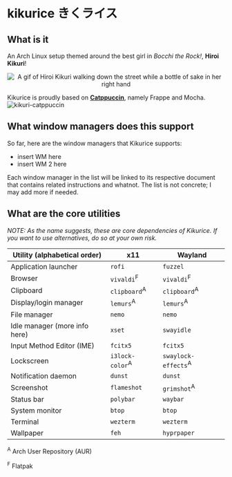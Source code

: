 # kikurice きくライス
## What is it
An Arch Linux setup themed around the best girl in *Bocchi the Rock!*, **Hiroi Kikuri**!
<p align="center">
  <img src="https://media1.tenor.com/m/npPfo30-riwAAAAd/bocchi-the-rock-bocchi.gif" alt="A gif of Hiroi Kikuri walking down the street while a bottle of sake in her right hand"/>
</p>

Kikurice is proudly based on **[Catppuccin](https://github.com/catppuccin/catppuccin)**, namely Frappe and Mocha.
![kikuri-catppuccin](https://github.com/amsyarzero/kikurice/assets/81513934/261598bf-94d3-41fd-aa5d-6ac19152c41c)

## What window managers does this support
So far, here are the window managers that Kikurice supports:
- insert WM here
- insert WM 2 here

Each window manager in the list will be linked to its respective document that contains related instructions and whatnot. The list is not concrete; I may add more if needed.

## What are the core utilities
*NOTE: As the name suggests, these are core dependencies of Kikurice. If you want to use alternatives, do so at your own risk.*

| Utility (alphabetical order) | x11 | Wayland |
| --- | --- | --- |
| Application launcher | `rofi` | `fuzzel` |
| Browser | `vivaldi`<sup>F</sup> | `vivaldi`<sup>F</sup> |
| Clipboard | `clipboard`<sup>A</sup> | `clipboard`<sup>A</sup> |
| Display/login manager | `lemurs`<sup>A</sup> | `lemurs`<sup>A</sup> |
| File manager | `nemo` | `nemo` |
| Idle manager (more info here) | `xset` | `swayidle` |
| Input Method Editor (IME) | `fcitx5` | `fcitx5` |
| Lockscreen | `i3lock-color`<sup>A</sup> | `swaylock-effects`<sup>A</sup> |
| Notification daemon | `dunst` | `dunst` |
| Screenshot | `flameshot` | `grimshot`<sup>A</sup> |
| Status bar | `polybar` | `waybar` |
| System monitor | `btop` | `btop` |
| Terminal | `wezterm` | `wezterm` |
| Wallpaper | `feh` | `hyprpaper` |

<sup>A</sup> Arch User Repository (AUR)

<sup>F</sup> Flatpak
